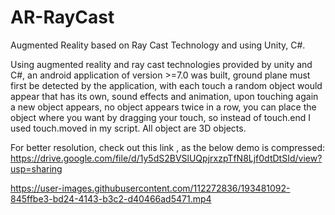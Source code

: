 # AR-RayCast
Augmented Reality based on Ray Cast Technology and using Unity, C#.

Using augmented reality and ray cast technologies provided by unity and C#, an android application of version >=7.0 was built,
ground plane must first be detected by the application,
with each touch a random object would appear that has its own, sound effects and animation,
upon touching again a new object appears,
no object appears twice in a row,
you can place the object where you want by dragging your touch, so instead of touch.end I used touch.moved in my script.
All object are 3D objects.

For better resolution, check out this link , as the below demo is compressed:
https://drive.google.com/file/d/1y5dS2BVSlUQpjrxzpTfN8Ljf0dtDtSId/view?usp=sharing

https://user-images.githubusercontent.com/112272836/193481092-845ffbe3-bd24-4143-b3c2-d40466ad5471.mp4

